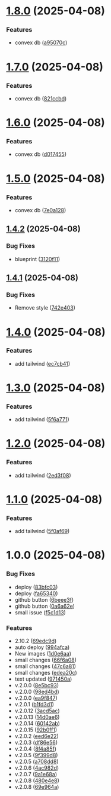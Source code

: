 # [1.8.0](https://github.com/egor-xyz/devkitty-website/compare/v1.7.0...v1.8.0) (2025-04-08)


### Features

* convex db ([a95070c](https://github.com/egor-xyz/devkitty-website/commit/a95070c1f0d4f9f869f92bd96169ad508706c57d))

# [1.7.0](https://github.com/egor-xyz/devkitty-website/compare/v1.6.0...v1.7.0) (2025-04-08)


### Features

* convex db ([821ccbd](https://github.com/egor-xyz/devkitty-website/commit/821ccbde7598f2cf624c35c88ce0700b1030e4a6))

# [1.6.0](https://github.com/egor-xyz/devkitty-website/compare/v1.5.0...v1.6.0) (2025-04-08)


### Features

* convex db ([d017455](https://github.com/egor-xyz/devkitty-website/commit/d01745515c920041f7aeacf44831adae65e75851))

# [1.5.0](https://github.com/egor-xyz/devkitty-website/compare/v1.4.2...v1.5.0) (2025-04-08)


### Features

* convex db ([7e0a128](https://github.com/egor-xyz/devkitty-website/commit/7e0a1280afc73ec599cf6330ed9ebf75eebc0ae0))

## [1.4.2](https://github.com/egor-xyz/devkitty-website/compare/v1.4.1...v1.4.2) (2025-04-08)


### Bug Fixes

* blueprint ([3120f11](https://github.com/egor-xyz/devkitty-website/commit/3120f111ff3446a6ccb88a915d5cb6d2986a3bc2))

## [1.4.1](https://github.com/egor-xyz/devkitty-website/compare/v1.4.0...v1.4.1) (2025-04-08)


### Bug Fixes

* Remove style ([742e403](https://github.com/egor-xyz/devkitty-website/commit/742e403965b75e07aa85fd97ae60287d5e3c26c9))

# [1.4.0](https://github.com/egor-xyz/devkitty-website/compare/v1.3.0...v1.4.0) (2025-04-08)


### Features

* add tailwind ([ec7cb41](https://github.com/egor-xyz/devkitty-website/commit/ec7cb4131279ec058e9e5583dc86111016935cf1))

# [1.3.0](https://github.com/egor-xyz/devkitty-website/compare/v1.2.0...v1.3.0) (2025-04-08)


### Features

* add tailwind ([5f6a771](https://github.com/egor-xyz/devkitty-website/commit/5f6a771d6fed068c8b497126b070705804847399))

# [1.2.0](https://github.com/egor-xyz/devkitty-website/compare/v1.1.0...v1.2.0) (2025-04-08)


### Features

* add tailwind ([2ed3f08](https://github.com/egor-xyz/devkitty-website/commit/2ed3f089560fffbbcf0b87e8d3a52c7bffa23d45))

# [1.1.0](https://github.com/egor-xyz/devkitty-website/compare/v1.0.0...v1.1.0) (2025-04-08)


### Features

* add tailwind ([5f0af69](https://github.com/egor-xyz/devkitty-website/commit/5f0af6958ebf89ff8b3b945cd2aa8986d875ca43))

# 1.0.0 (2025-04-08)


### Bug Fixes

* deploy ([83bfc03](https://github.com/egor-xyz/devkitty-website/commit/83bfc030543eb86843a8f238f0d9bb6f51da4d34))
* deploy ([fa65340](https://github.com/egor-xyz/devkitty-website/commit/fa653401c9369dd9f291adfdf6c8cf96c18414ca))
* github button ([6beee3f](https://github.com/egor-xyz/devkitty-website/commit/6beee3f05ac32c2d3457c485367839a4ae5e9f8d))
* github button ([0a6a62e](https://github.com/egor-xyz/devkitty-website/commit/0a6a62e3766dc89fa20ee20122cdaed34c1e2d29))
* small issue ([f5c1d13](https://github.com/egor-xyz/devkitty-website/commit/f5c1d138cbe484cd667b50cb19649e37a87a7885))


### Features

* 2.10.2 ([69edc9d](https://github.com/egor-xyz/devkitty-website/commit/69edc9d907f3193f270d562149a3012493f289e3))
* auto deploy ([994afca](https://github.com/egor-xyz/devkitty-website/commit/994afcab23c843af58cdb7f494388af85b1d09d0))
* New images ([1d0e6aa](https://github.com/egor-xyz/devkitty-website/commit/1d0e6aa5f8bf657034f884eb82e6bf3d68a5229e))
* small changes ([66f6a08](https://github.com/egor-xyz/devkitty-website/commit/66f6a08b1923f35d62877a14cb2bee356a57b65a))
* small changes ([47c6a81](https://github.com/egor-xyz/devkitty-website/commit/47c6a81de0c6843dfb2a4fe7eb1a2e8da41e408f))
* small changes ([edea20c](https://github.com/egor-xyz/devkitty-website/commit/edea20c81a75da2a1159695c512787292e70995d))
* text updated ([971450a](https://github.com/egor-xyz/devkitty-website/commit/971450ae3502b48ad757d9c034bcca1323d3e730))
* v.2.0.0 ([8e5bc93](https://github.com/egor-xyz/devkitty-website/commit/8e5bc9371bfded03289c0bb9af96555e14ef7d22))
* v.2.0.0 ([98ed4bd](https://github.com/egor-xyz/devkitty-website/commit/98ed4bd8499b9daf6b6b1f3379dc897ada8c4259))
* v.2.0.0 ([ea9f847](https://github.com/egor-xyz/devkitty-website/commit/ea9f84772ed53ecad490ce33918c1a4bc13afc5e))
* v.2.0.1 ([b1fd3d1](https://github.com/egor-xyz/devkitty-website/commit/b1fd3d12c8701de17e99de547253df9101d9f334))
* v.2.0.12 ([3acd5ac](https://github.com/egor-xyz/devkitty-website/commit/3acd5ac417524a44fedeba8806b8557f9195eda3))
* v.2.0.13 ([14d0ae6](https://github.com/egor-xyz/devkitty-website/commit/14d0ae6f6cfb1523b34cbd13851f9e79fa801cd2))
* v.2.0.14 ([60142ab](https://github.com/egor-xyz/devkitty-website/commit/60142ab96bf80e2d57082496e510beb04c958bca))
* v.2.0.15 ([92b0ff1](https://github.com/egor-xyz/devkitty-website/commit/92b0ff1e7a3b0cdc28e6209a424714a83a73ac18))
* v.2.0.2 ([eed6e22](https://github.com/egor-xyz/devkitty-website/commit/eed6e22fc1d5cead878ef0fbf7fa1a4e8d1ea84e))
* v.2.0.3 ([df86e56](https://github.com/egor-xyz/devkitty-website/commit/df86e565e7bffbe8529d2753a68b77d566dded3d))
* v.2.0.4 ([8f4a85f](https://github.com/egor-xyz/devkitty-website/commit/8f4a85f396e0e9a3c8c33ab4a30a078d5e38f3e9))
* v.2.0.5 ([9f399d8](https://github.com/egor-xyz/devkitty-website/commit/9f399d856ec4fbd83f94a063ed7f9be2991eaba7))
* v.2.0.5 ([a708dd8](https://github.com/egor-xyz/devkitty-website/commit/a708dd8d602d4022a0ccccf7edc6b5b419e6a500))
* v.2.0.6 ([4ac982d](https://github.com/egor-xyz/devkitty-website/commit/4ac982d417b967f75da13d0357672f71e995092a))
* v.2.0.7 ([9a1e68a](https://github.com/egor-xyz/devkitty-website/commit/9a1e68a9882a3d077cb8f6661f685d7275d64364))
* v.2.0.8 ([480e4e8](https://github.com/egor-xyz/devkitty-website/commit/480e4e81fa59d780c223409b4cdd51439e8ae153))
* v.2.0.8 ([69e964a](https://github.com/egor-xyz/devkitty-website/commit/69e964aeb193c198a1f3cfd68324479b48abd80a))
